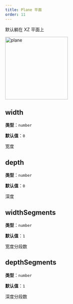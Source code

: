 ```yaml
---
title: Plane 平面
order: 11
---
```


默认躺在 XZ 平面上

<img alt="plane" src="https://gw.alipayobjects.com/mdn/rms_6ae20b/afts/img/A*jN9zQp3RflAAAAAAAAAAAAAAARQnAQ" height='200'/>

## width

**类型**：`number`

**默认值**：`0`

宽度

## depth

**类型**：`number`

**默认值**：`0`

深度

## widthSegments

**类型**：`number`

**默认值**：`1`

宽度分段数

## depthSegments

**类型**：`number`

**默认值**：`1`

深度分段数
